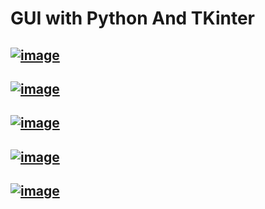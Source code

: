# GUI with Python And TKinter


## [![image](https://github.com/denuwan-yasodhana/python_GUI/assets/110303643/4d8f9a13-1a23-43c2-987b-7dcf59ef23c6)](https://github.com/denuwan-yasodhana/python_GUI/blob/main/main.py)
## [![image](https://github.com/denuwan-yasodhana/python_GUI/assets/110303643/8286336d-5ec6-4412-b1df-25369212b430)](https://github.com/denuwan-yasodhana/python_GUI/blob/main/Chapter%2002.py)
## [![image](https://github.com/denuwan-yasodhana/python_GUI/assets/110303643/f65dddc9-e5fc-4d2f-aaad-2b616b8c0583)](https://github.com/denuwan-yasodhana/python_GUI/blob/main/Chapter%2003.py)
## [![image](https://github.com/denuwan-yasodhana/python_GUI/assets/110303643/e0c46085-f355-4513-968e-58c2d05aa945)]()
## [![image](https://github.com/denuwan-yasodhana/python_GUI/assets/110303643/24457a33-4135-433b-8281-946187578461)](https://github.com/denuwan-yasodhana/python_GUI/blob/main/Chapter%2005.py)


